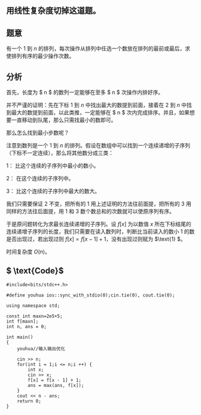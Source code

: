 ## 用线性复杂度切掉这道题。

## 题意
有一个 $\text{1}$ 到 $n$ 的排列，每次操作从排列中任选一个数放在排列的最前或最后，求使排列有序的最少操作次数。

## 分析
首先，长度为  $ n $  的数列一定能够在至多  $ n $ 次操作内排好序。

并不严谨的证明：先在下标 $\text{1}$ 到 $n$ 中找出最大的数提到前面，接着在 $\text{2}$  到  $n$ 中找到最大的数提到前面，以此类推，一定能够在  $ n $ 次内完成排序。并且，如果想要一直移动到队尾，那么只需找最小的数即可。

那么怎么找到最小步数呢？

注意到数列是一个  $\text{1}$  到   $n$  的排列。假设在数组中可以找到一个连续递增的子序列（下标不一定连续），那么将其他数分成三类：

$\text{1：}$ 比这个连续的子序列中最小的数小。

$\text{2：}$ 在这个连续的子序列中。

$\text{3：}$ 比这个连续的子序列中最大的数大。

我们只需要保证 $\text{2}$ 不变，把所有的 $\text{1}$ 用上述证明的方法往前面提，把所有的 $\text{3}$ 用同样的方法往后面提，用 $\text{1}$ 和 $\text{3}$ 数个数总和的次数就可以使原序列有序。

于是原问题转化为求最长连续递增的子序列。设 $f[x]$ 为以数值 $x$ 所在下标结尾的连续递增子序列的长度，我们只需要在读入数列时，判断比当前读入的数小 $\text{1}$ 的数是否出现过，若出现过则 $f[x]=f[x-1]+1$，没有出现过则赋为  $\text{1} $。

时间复杂度 $O(n)$。

## $ \text{Code}$
```
#include<bits/stdc++.h>

#define youhua ios::sync_with_stdio(0);cin.tie(0), cout.tie(0);

using namespace std;

const int maxn=2e5+5;
int f[maxn];
int n, ans = 0;

int main()
{
	youhua//输入输出优化
	
	cin >> n;
	for(int i = 1;i <= n;i ++) {
		int x;
		cin >> x;
		f[x] = f[x - 1] + 1;
		ans = max(ans, f[x]);
	}
	cout << n - ans; 
	return 0;
}
```